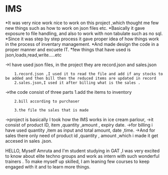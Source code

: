 # IMS
*It was very nice work nice to work on this project ,which thought me few new things such as how to work on json files etc.
*Basically it gave exposure to file handling, and also to work with non tabulate such as no sql.
*Since it was step by step process it gave proper idea of how things work in the process of inventary management.
*And made design the code in a proper manner and excuete IT.
*few things that have used is json,loads,read,write.....etc

->I have used json files, in the project
          they are record.json and sales.json

        1.record.json ,I used it to read the file and add if any stocks to be added and then bill then the reduced items are updated in record 
        2.sales.json,I used it after billing what is the sales . 

->the code consist of three parts
        1.add the items to inventory
        
        2.bill according to purchaser
        
        3.the file the sales that is made
         
->project is basically I took how the IMS works in ice cream parlour,
->it consist of product ID, item ,quantity ,amount , expiry date.
->for billing i have used quantity ,item as input and total amount, date ,time.
->And for sales there only need of product id ,quantity , amount ,which i made it get accesed in sales .json. 

HELLO,
Myself Amruta and I'm student studying in GAT ,I was very excited to know about elite techno groups and work as intern with such wonderful trainers . To make myself up skilled, I am leaning few courses to keep engaged with it and to learn more things. 


